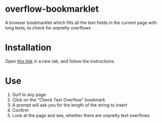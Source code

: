 # overflow-bookmarklet
A browser bookmarklet which fills all the text fields in the current page with long texts, to check for unpretty overflows

# Installation
Open [this link](https://www.dropbox.com/s/izvnrk7y74petuq/install%20text-overflow-bookmarklet.html?dl=0) in a new tab, and follow the instructions.

# Use
1. Surf to any page
2. Click on the "Check Text Overflow" bookmark
3. A prompt will ask you for the length of the string to insert
4. Confirm
5. Look at the page and see, whether there are unpretty text overflows
